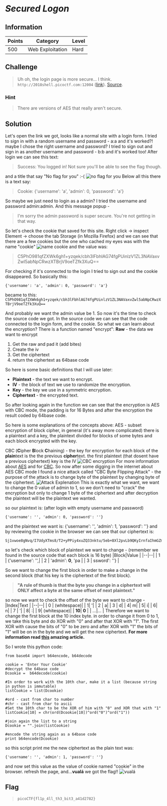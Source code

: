 # *Secured Logon*

## Information
| Points |Category  | Level|
|--|--|--|
| 500 | Web Exploitation |Hard |

## Challenge
> Uh oh, the login page is more secure... I think. `http://2018shell.picoctf.com:12004` ([link](http://2018shell.picoctf.com:12004)). [Source](https://2018shell.picoctf.com/static/914c9135423cd92f5fdb3ff2dec437d8/server_noflag.py).
### Hint

> There are versions of AES that really aren't secure.
## Solution

Let's open the link we got, looks like a normal site with a login form.
I tried to sign in with a random username and password - a:a
and it's worked?! maybe I chose the right username and password?
I tried to sign out and sign in as another username and password - b:b
and it's worked too!
After login we can see this text:

> Success: You logged in! Not sure you'll be able to see the flag though.

and a title that say "No flag for you" :-(
![no flag for you](https://i.imgflip.com/2tv5ci.jpg)
Below all this there is a text say:

> Cookie: {'username': 'a', 'admin': 0, 'password': 'a'}

So maybe we just need to login as a admin?
I tried the username and password admin:admin.
And this message popup - 

> I'm sorry the admin password is super secure. You're not getting in that way.


So let's check the cookie that saved for this site.
Right click -> inspect Element -> choose the tab Storage (in Mozilla Firefox)
and we can see that there are a few cookies but the one who cached my eyes was with the name "cookie"
![name cookie](https://i.imgflip.com/2tv5uz.jpg) 
and the value was:

>C5PhO981qfZXWk6gh1+yzqek/cbh3lFbhlAG74fgPUinlzV1ZL3NAVaxvZwl5abNpCRwzXTBrjV9oeTZfk3XuQ==

For checking if it's connected to the login I tried to sign out and the cookie disappeared.
So basically this:

    {'username': 'a', 'admin': 0, 'password': 'a'}
became to this:   `C5PhO981qfZXWk6gh1+yzqek/cbh3lFbhlAG74fgPUinlzV1ZL3NAVaxvZwl5abNpCRwzXTBrjV9oeTZfk3XuQ==`

And probably we want the admin value be 1.
So now it's the time to check the source code we got.
In the source code we can see that the code connected to the login form, and the cookie.
So what we can learn about the encryption?
There is a function named "encrypt":
**Raw** - the data we want to encrypt
 1. Get the raw and pad it (add bites)
 2. Create the iv
 3. Get the ciphertext
 4.  return the ciphertext as 64base code

So here is some basic definitions that I will use later:

 - **Plaintext** - the text we want to encrypt.
 - **IV** - the block of text we use to randomize  the encryption.
 - **Key** - the key we use in a symmetric encryption.
 - **Ciphertext** - the encrypted text.

So after looking again in the function we can see that the encryption is AES with CBC mode,
the padding is for 16 Bytes and after the encryption the result coded by 64base code.

So here is some explanations of the concepts above:
AES - subset encryption of block cipher, in general (it's away more complicated) there is a plaintext and a key, the plaintext divided for blocks of some bytes and each block encrypted with the key.

CBC  (**C**ipher **B**lock **C**haining) - the key for encryption for each block of the **plain**text is the the previous **cipher**text. the first plaintext (that dosent have a previous ciphertext) key is the IV
![CBC encryption](https://upload.wikimedia.org/wikipedia/commons/thumb/8/80/CBC_encryption.svg/601px-CBC_encryption.svg.png)
For more information about [AES](https://en.wikipedia.org/wiki/Advanced_Encryption_Standard) and for [CBC](https://en.wikipedia.org/wiki/Block_cipher_mode_of_operation#Cipher_Block_Chaining_%28CBC%29).
So now after some digging in the internet about AES CBC mode I found a nice attack
called "CBC Byte Flipping Attack" - the purpose of the attack is to change byte of the plaintext by changing byte of the ciphertext.
![Attack Explenation](https://mk0resourcesinfm536w.kinstacdn.com/wp-content/uploads/082113_1459_CBCByteFlip3.jpg)
This is exactly what we want, we want to change the 0 value of admin to 1, so we don't need to "crack" the encryption but only to change 1 byte of the ciphertext and after decryption the plaintext will be the plaintext we wanted.

so our plaintext is: (after login with empty username and password)

    {'username': '', 'admin': 0, 'password': ''}
and the plaintext we want is:
    {'username': '', 'admin': 1, 'password': ''}
and by reviewing the cookie in the browser we can see that our ciphertext is:

    Sj1vwoe8gNvq/I7UdyXTms8/T2+yPPiy4xuZQ33nktu/5eb+8Xl2pvLb9QKyIrnfaIhmGZmW3U5iq5M0LA7Fkg==

so let's check which block of plaintext we want to change - (remember we found in the source code that each block is 16 byte)
|Block|Value  |
|--|--|
| 1 |   {'username': '',|
| 2 | 'admin': **0**, 'pa |
| 3 | ssword': ''} |

So we want to change the first block in order to make a change in the second block (that his key is the ciphertext of the first block).

> **"A rule of thumb is that the byte you change in a ciphertext will ONLY affect a byte at the same offset of next plaintext."**

so now we want to check the offset of the byte we want to change -
|Index|Text  |
|--|--|
| 0 | (whitespace)|
|  1| '|
| 2 |  a|
| 3 |  d|
|  4|  m|
|  5|  i|
|  6|  n|
| 7 |  '|
|  8|  :|
|  9|  (whitespace)|
|  **10**| **0** |
|  ...|...  |
Therefore we want to change the first block at the 10 index byte.
in order to change it from 0 to 1, we take this byte and do XOR with "0" and after that  XOR with "1". The first XOR with cause the bits of "0" to be zero and after XOR with "1" the bits of "1" will be on in the byte and we will get the new ciphertext.
**For more information read [this](https://resources.infosecinstitute.com/cbc-byte-flipping-attack-101-approach/#gref) amazing article.**

So I wrote this python code:

    from base64 import b64encode, b64decode
    
    cookie = 'Enter Your Cookie'
    #decrypt the 64base code
    Dcookie =  b64decode(cookie)
    
    #In order to work with the 10th char, make it a list (because string in python is immutable)
    listCookie = list(Dcookie)
    
    #ord - cast from char to number
    #chr - cast from char to ascii
    #Set the 10th char to be the XOR of him with "0" and XOR that with "1"
    listCookie[10] = chr(ord(Dcookie[10])^ord("0")^ord("1"))
    
    #join again the list to a string
    Dcookie = "".join(listCookie)
    
    #encode the string again as a 64base code
    print b64encode(Dcookie)

so this script print me the new ciphertext as the plain text was:

    {'username': '', 'admin': 1, 'password': ''}
and now set this value as the value of cookie named "cookie" in the browser.
refresh the page, and...**vualá**
we got the flag!!
![vualá](https://i.imgflip.com/2tv5qk.jpg)

## Flag
> ``picoCTF{fl1p_4ll_th3_bit3_a41d2782}``

